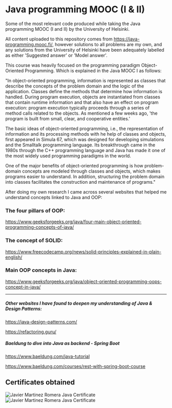 # Java programming MOOC (I & II)

Some of the most relevant code produced while taking the Java programming MOOC (I and II) by the University of Helsinki.

All content uploaded to this repository comes from https://java-programming.mooc.fi/, however solutions to all problems are my own, and any solutions from the University of Helsinki have been adequately labelled as either 'Suggested answer' or 'Model answer'.

This course was heavily focused on the programming paradigm Object-Oriented Programming. Which is explained in the Java MOOC I as follows:

"In object-oriented programming, information is represented as classes that describe the concepts of the problem domain and the logic of the application. Classes define the methods that determine how information is handled. During program execution, objects are instantiated from classes that contain runtime information and that also have an effect on program execution: program execution typically proceeds through a series of method calls related to the objects. As mentioned a few weeks ago, 'the program is built from small, clear, and cooperative entities.'

The basic ideas of object-oriented programming, i.e., the representation of information and its processing methods with he help of classes and objects, first appeared in Simula 67, which was designed for developing simulations and the Smalltalk programming language. Its breakthrough came in the 1980s through the C++ programming language and Java has made it one of the most widely used programming paradigms in the world.

One of the major benefits of object-oriented programming is how problem-domain concepts are modeled through classes and objects, which makes programs easier to understand. In addition, structuring the problem domain into classes facilitates the construction and maintenance of programs."

After doing my own research I came across several websites that helped me understand concepts linked to Java and OOP:

### The four pillars of OOP:

https://www.geeksforgeeks.org/java/four-main-object-oriented-programming-concepts-of-java/

### The concept of SOLID:

https://www.freecodecamp.org/news/solid-principles-explained-in-plain-english/

### Main OOP concepts in Java:

https://www.geeksforgeeks.org/java/object-oriented-programming-oops-concept-in-java/

---

##### Other websites I have found to deepen my understanding of Java & Design Patterns:

https://java-design-patterns.com/

https://refactoring.guru/

##### Baeldung to dive into Java as backend - Spring Boot

https://www.baeldung.com/java-tutorial

https://www.baeldung.com/courses/rest-with-spring-boot-course

## Certificates obtained

![Javier Martinez Romera Java Certificate](https://i.ibb.co/mdJ6DLR/certificate-java-programming-ii.png "Java Programming II Certificate")
![Javier Martinez Romera Java Certificate](https://i.ibb.co/N2dxV3Rj/certificate-java-programming-i.png "Java Programming I Certificate")
